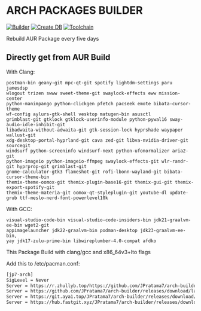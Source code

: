 # ARCH PACKAGES BUILDER
[![Builder](https://github.com/JPratama7/arch-builder/actions/workflows/build.yml/badge.svg?branch=main)](https://github.com/JPratama7/arch-builder/actions/workflows/build.yml) [![Create DB](https://github.com/JPratama7/arch-builder/actions/workflows/publish.yml/badge.svg)](https://github.com/JPratama7/arch-builder/actions/workflows/publish.yml)
[![Toolchain](https://github.com/JPratama7/arch-builder/actions/workflows/toolchain.yml/badge.svg)](https://github.com/JPratama7/arch-builder/actions/workflows/toolchain.yml)

Rebuild AUR Package every five days

## Directly get from AUR Build 
With Clang: 
```
postman-bin geany-git mpc-qt-git spotify lightdm-settings paru jamesdsp 
wlogout trizen swww sweet-theme-git swaylock-effects eww mission-center
python-manimpango python-clickgen pfetch pacseek emote bibata-cursor-theme
wf-config aylurs-gtk-shell vesktop matugen-bin asusctl
grimblast-git gtklock gtklock-userinfo-module python-pywal16 sway-audio-idle-inhibit-git
libadwaita-without-adwaita-git gtk-session-lock hyprshade waypaper wallust-git
xdg-desktop-portal-hyprland-git cava zed-git libva-nvidia-driver-git sourcegit
windsurf python-screeninfo windsurf-next python-ufonormalizer aria2-git 
python-imageio python-imageio-ffmpeg swaylock-effects-git wlr-randr-git hyprprop-git grimblast-git
gnome-calculator-gtk3 flameshot-git rofi-lbonn-wayland-git bibata-cursor-theme-bin
themix-theme-oomox-git themix-plugin-base16-git themix-gui-git themix-export-spotify-git
themix-theme-materia-git oomox-qt-styleplugin-git youtube-dl update-grub ttf-meslo-nerd-font-powerlevel10k
```
With GCC:
```
visual-studio-code-bin visual-studio-code-insiders-bin jdk21-graalvm-ee-bin wget2-git 
appimagelauncher jdk22-graalvm-bin podman-desktop jdk23-graalvm-ee-bin,
yay jdk17-zulu-prime-bin libwireplumber-4.0-compat afdko
```


This Package Build with clang/gcc and x86_64v3+lto flags

Add this to /etc/pacman.conf: 
```bash
[jp7-arch]
SigLevel = Never
Server = https://r.zhullyb.top/https://github.com/JPratama7/arch-builder/releases/download/latest/
Server = https://github.com/JPratama7/arch-builder/releases/download/latest/
Server = https://git.aya1.top/JPratama7/arch-builder/releases/download/latest/
Server = https://hub.fastgit.xyz/JPratama7/arch-builder/releases/download/latest/
```

